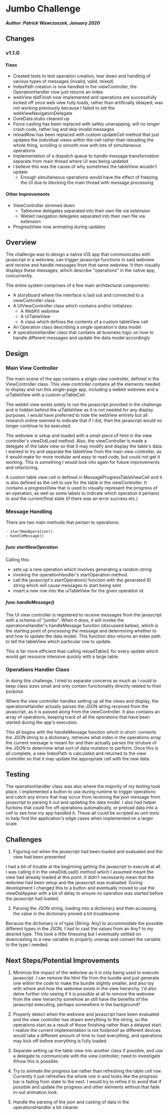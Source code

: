 # Jumbo Challenge
##### Author: Patrick Wawrzoszek, January 2020

## Changes
### v1.1.0
#### Fixes
- Created tests to test operation creation, tear down and handling of various types of messages (invalid, valid, mixed)
- IndexPath creation is now handled in the viewController, the OperationHandler now just returns an index
- webView didFinish now implemented and operations are successfully kicked off once web view fully loads, rather than artificially delayed; was not working previously because I failed to set the webViewNavigationDelegate
- CoreData stubs cleaned up
- Force casting has been replaced with safely unwrapping, will no longer crash code, rather log and skip invalid messages
- reloadRow has been replaced with custom updateCell method that just updates the individual views within the cell rather than reloading the whole thing, scrolling is smooth now with lots of simultaneous operations
- Implementation of a dispatch queue to handle message transformation separate from main thread where UI was being updated
- I believe this was the cause of why sometimes the tableView wouldn’t update
    - Enough simultaneous operations would have the effect of freezing the UI due to blocking the main thread with message processing

#### Other Improvements
- ViewController slimmed down
    - Tableview delegates separated into their own file via extension
    - Webkit navigation delegates separated into their own file via extension
- ProgressView now animating during updates

## Overview
The challenge was to design a native iOS app that communicates with javascript in a webview, can trigger javascript functions in said webview and receive and handle messages from that same webview. It then visually displays these messages, which describe "operations" in the native app, concurrently.

The entire system comprises of a few main architectural components:

- A storyboard where the interface is laid out and connected to a viewController class
- A UIViewController class which contains and/or initializes:
    - A WebKit webview
    - A UiTableView
    - A class which defines the contents of a custom tableView cell
- An Operation class describing a single operation's data model
- A operationsHandler class that contains all business logic on how to handle different messages and update the data model accordingly

## Design
### Main View Controller
The main scene of the app contains a single view controller, defined in the ViewController class. This view controller contains all the elements needed to display and run this single-page app, including a webkit webview and a uiTableView with a custom uiTableCell.

The webkit view exists solely to run the javascript provided in the challenge and is hidden behind the uiTableView as it is not needed for any display purposes. I would have preferred to hide the webView entirely but all research online seemed to indicate that if I did, then the javascript would no longer continue to be executed.

The webview is setup and loaded with a small piece of html in the view controller's viewDidLoad method. Also, the viewController is made a delegate of the table view so that it may modify and display the table's data. I wanted to try and separate the tableView from the main view controller, as it would make for more modular and easy to read code, but could not get it working. This is something I would look into again for future improvements and refactoring. 

A custom table view cell is defined in MessageProgressTableViewCell and it is also defined as the cell to use for the table in the viewController. It contains a progressView that is used to visually represent the progress of an operation, as well as some labels to indicate which operation it pertains to and the current/final state (if there was an error success etc.) 


### Message Handling
There are two main methods that pertain to operations: 

    - startNewOperation()
    - handleMessage()

##### func startNewOperation     
Calling this:

- sets up a new operation which involves generating a random string
- invoking the operationHandler's startOperation method. 
- call the javascript's startOperation() function with the generated ID string which will cause messages to start being sent
- insert a new row into the uiTableView for the given operation id


##### func handleMessage()
The UI view controller is registered to receive messages from the javascript with a schema of "jumbo". When it does, it will invoke the operationsHandler's handleMessage function (discussed below), which is the starting point of processing the message and determining whether to and how to update the data model. This function also returns an index path to tell the tableView which particular row to update. 

This is far more efficient than calling reloadTable() for every update which would get resource intensive quickly with a large table. 


### Operations Handler Class
In doing this challenge, I tried to separate concerns as much as I could to keep class sizes small and only contain functionality directly related to their purpose. 

Where the view controller handles setting up all the views and display, the operationsHandler actually parses the JSON string received from the javascript, as it is passed along from the viewController. It also contains an array of operations, keeping track of all the operations that have been started during the app's execution.

 This all begins with the handleMessage function which in short: converts the JSON string to a dictionary, retrieves what index in the operations array the current message is meant for and then actually parses the struture of the JSON to determine what sort of data mutation to perform. Once this is all complete, a new IndexPath is calculated and returned to the view controller so that it may update the appropriate cell with the new data.

## Testing
 The operationHandler class was also where the majority of my testing took place. I implemented a button to use during runtime to trigger operations and catch any errors that may occur from receiving the json message from javascript to parsing it out and updating the data model. I also had helper fuctions that could fire off operations automatically, or preload data into a cell to see how my app handled it. These all could be scripted as unit tests to help find the application's edge cases when implemented on a larger scale.

## Challenges
1. Figuring out when the javascript had been loaded and evaluated and the view had been presented

I had a bit of trouble at the beginning getting the javascript to execute at all. I was calling it in the viewDidLoad() method which I assumed meant the view had already loaded at this point. It didn't necessarily mean that the webview had been setup and the javascript was evaluated. During development I changed this to a button and eventually moved to use the viewDidAppear with a bit of delay to ensure no operation was started before the javascript had loaded.

2. Parsing the JSON string, loading into a dictionary and then accessing the value in the dictionary proved a bit troublesome.

Because the dictionary is of type [String: Any] to accommodate the possible different types in the JSON, I had to cast the values from an Any? to my desired type. This took a little finessing but I eventually settled on downcasting to a new variable to properly unwrap and convert the variable to the type I needed.


## Next Steps/Potential Improvements
1. Minimize the impact of the webview as it is only being used to execute javascript. I can remove the html file from the bundle and just generate one within the code to make the bundle slightly smaller, and also toy with where and how the webview exists in the view heirarchy. I'd also delve further into seeing if it is possible at all to remove the webview from the view heirarchy somehow an still have the benefits of the javascript executing, perhaps somewhere in the background?

2. Properly detect when the webview and javascript have been evaluated and the view controller has drawn everything to the string, so the operations start as a result of those finishing rather than a delayed start. I realize the current implementation is not foolproof as different devices would take a different amount of time to load everything, and operations may kick off before everything is fully loaded.

3. Separate setting up the table view into another class if possible, and use a delegate to communicate with the view controller; need to investigate if/how this is possible.

4. Try to animate the progress bar rather than refreshing the table cell row. Currently it just refreshes the whole row in and looks like the progress bar is fading from state to the next. I would try to refine it to avoid that if possible and update the progress and other elements without that fade in-out animation look.

5. Handle the parsing of the json and casting of data in the operationsHandler a bit cleaner. 
